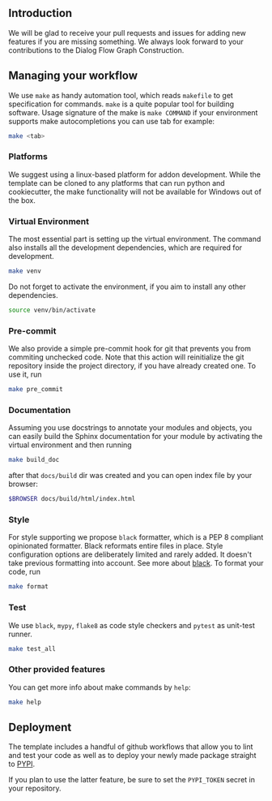 ## Introduction
We will be glad to receive your pull requests and issues for adding new features if you are missing something.
We always look forward to your contributions to the Dialog Flow Graph Construction. 

## Managing your workflow
We use `make` as handy automation tool, which reads `makefile` to get specification for commands. `make` is a quite popular tool for building software. Usage signature of the make is `make COMMAND` if your environment supports make autocompletions you can use tab for example:
```bash
make <tab>
```

### Platforms

We suggest using a linux-based platform for addon development. While the template can be cloned to any platforms that can run python and cookiecutter, the make functionality will not be available for Windows out of the box.

### Virtual Environment
The most essential part is setting up the virtual environment. The command also installs all the development dependencies, which are required for development.

```bash
make venv
```

Do not forget to activate the environment, if you aim to install any other dependencies.
```bash
source venv/bin/activate
```

### Pre-commit
We also provide a simple pre-commit hook for git that prevents you from commiting unchecked code. Note that this action will reinitialize the git repository inside the project directory, if you have already created one. To use it, run

```bash
make pre_commit
```

### Documentation
Assuming you use docstrings to annotate your modules and objects, you can easily build the Sphinx documentation for your module 
by activating the virtual environment and then running

```bash
make build_doc
```
after that `docs/build` dir was created and you can open index file by your browser:
```bash
$BROWSER docs/build/html/index.html
```
### Style
For style supporting we propose `black` formatter, which is a PEP 8 compliant opinionated formatter. Black reformats entire files in place. Style configuration options are deliberately limited and rarely added. It doesn't take previous formatting into account. See more about [black](https://github.com/psf/black). 
To format your code, run

```bash
make format
```
### Test
We use `black`, `mypy`, `flake8` as code style checkers and `pytest` as unit-test runner.
```bash
make test_all
```
### Other provided features 
You can get more info about make commands by `help`:

```bash
make help
```

## Deployment

The template includes a handful of github workflows that allow you to lint and test your code as well as to deploy your newly made package straight to [PYPI](https://pypi.org/).

If you plan to use the latter feature, be sure to set the `PYPI_TOKEN` secret in your repository.
